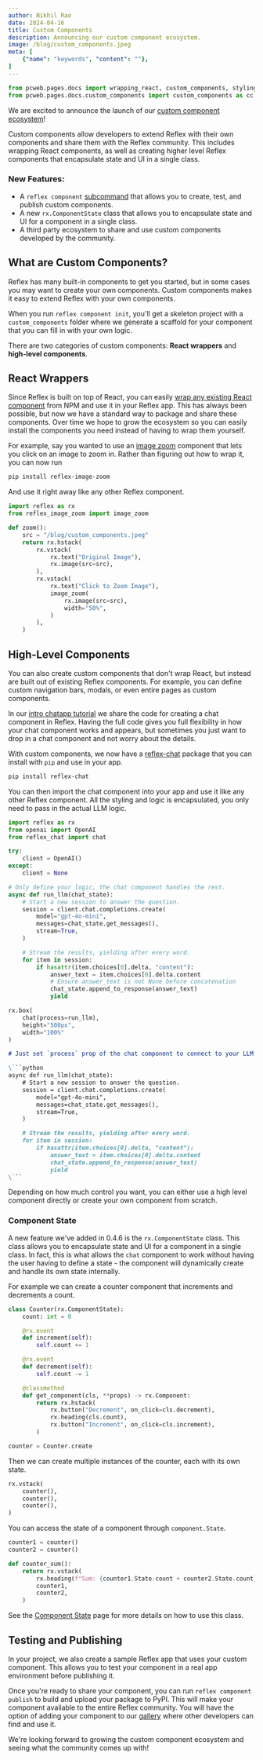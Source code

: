 ```yaml
---
author: Nikhil Rao
date: 2024-04-16
title: Custom Components
description: Announcing our custom component ecosystem.
image: /blog/custom_components.jpeg
meta: [
    {"name": "keywords", "content": ""},
]
---
```


```python exec
from pcweb.pages.docs import wrapping_react, custom_components, styling, events, getting_started, substates
from pcweb.pages.docs.custom_components import custom_components as cc
```

We are excited to announce the launch of our [custom component ecosystem]({cc.path})! 
 
Custom components allow developers to extend Reflex with their own components and share them with the Reflex community. This includes wrapping React components, as well as creating higher level Reflex components that encapsulate state and UI in a single class.

### New Features:

* A `reflex component` [subcommand]({custom_components.command_reference.path}) that allows you to create, test, and publish custom components.
* A new `rx.ComponentState` class that allows you to encapsulate state and UI for a component in a single class.
* A third party ecosystem to share and use custom components developed by the community.

## What are Custom Components?

Reflex has many built-in components to get you started, but in some cases you may want to create your own components. Custom components makes it easy to extend Reflex with your own components.

When you run `reflex component init`, you'll get a skeleton project with a `custom_components` folder where we generate a scaffold for your component that you can fill in with your own logic.

There are two categories of custom components: **React wrappers** and **high-level components**.

## React Wrappers

Since Reflex is built on top of React, you can easily [wrap any existing React component]({wrapping_react.overview.path}) from NPM and use it in your Reflex app. This has always been possible, but now we have a standard way to package and share these components. Over time we hope to grow the ecosystem so you can easily install the components you need instead of having to wrap them yourself.

For example, say you wanted to use an [image zoom](https://www.npmjs.com/package/react-medium-image-zoom) component that lets you click on an image to zoom in. Rather than figuring out how to wrap it, you can now run

```bash
pip install reflex-image-zoom
```

And use it right away like any other Reflex component.

```python demo exec
import reflex as rx
from reflex_image_zoom import image_zoom

def zoom():
    src = "/blog/custom_components.jpeg"
    return rx.hstack(
        rx.vstack(
            rx.text("Original Image"),
            rx.image(src=src),
        ),
        rx.vstack(
            rx.text("Click to Zoom Image"),
            image_zoom(
                rx.image(src=src),
                width="50%",
            )
        ),
    )
```

## High-Level Components

You can also create custom components that don't wrap React, but instead are built out of existing Reflex components. For example, you can define custom navigation bars, modals, or even entire pages as custom components.

In our [intro chatapp tutorial]({getting_started.chatapp_tutorial.path}) we share the code for creating a chat component in Reflex. Having the full code gives you full flexibility in how your chat component works and appears, but sometimes you just want to drop in a chat component and not worry about the details.

With custom components, we now have a [reflex-chat](https://github.com/picklelo/reflex-chat/) package that you can install with `pip` and use in your app.

```bash
pip install reflex-chat
```

You can then import the chat component into your app and use it like any other Reflex component. All the styling and logic is encapsulated, you only need to pass in the actual LLM logic.

```python exec
import reflex as rx
from openai import OpenAI
from reflex_chat import chat

try:
    client = OpenAI()
except:
    client = None

# Only define your logic, the chat component handles the rest.
async def run_llm(chat_state):
    # Start a new session to answer the question.
    session = client.chat.completions.create(
        model="gpt-4o-mini",
        messages=chat_state.get_messages(),
        stream=True,
    )

    # Stream the results, yielding after every word.
    for item in session:
        if hasattr(item.choices[0].delta, "content"):
            answer_text = item.choices[0].delta.content
            # Ensure answer_text is not None before concatenation
            chat_state.append_to_response(answer_text)
            yield
```

```python demo
rx.box(
    chat(process=run_llm),
    height="500px",
    width="100%"
)
```

```md alert info
# Just set `process` prop of the chat component to connect to your LLM.

\```python
async def run_llm(chat_state):
    # Start a new session to answer the question.
    session = client.chat.completions.create(
        model="gpt-4o-mini",
        messages=chat_state.get_messages(),
        stream=True,
    )

    # Stream the results, yielding after every word.
    for item in session:
        if hasattr(item.choices[0].delta, "content"):
            answer_text = item.choices[0].delta.content
            chat_state.append_to_response(answer_text)
            yield
\```
```

Depending on how much control you want, you can either use a high level component directly or create your own component from scratch.

### Component State

A new feature we've added in 0.4.6 is the `rx.ComponentState` class. This class allows you to encapsulate state and UI for a component in a single class. In fact, this is what allows the `chat` component to work without having the user having to define a state - the component will dynamically create and handle its own state internally.

For example we can create a counter component that increments and decrements a count.

```python demo exec
class Counter(rx.ComponentState):
    count: int = 0

    @rx.event
    def increment(self):
        self.count += 1

    @rx.event
    def decrement(self):
        self.count -= 1

    @classmethod
    def get_component(cls, **props) -> rx.Component:
        return rx.hstack(
            rx.button("Decrement", on_click=cls.decrement),
            rx.heading(cls.count),
            rx.button("Increment", on_click=cls.increment),
        )

counter = Counter.create
```

Then we can create multiple instances of the counter, each with its own state.

```python demo
rx.vstack(
    counter(),
    counter(),
    counter(),
)
```

You can access the state of a component through `component.State`.

```python demo exec
counter1 = counter()
counter2 = counter()

def counter_sum():
    return rx.vstack(
        rx.heading(f"Sum: {counter1.State.count + counter2.State.count}"),
        counter1,
        counter2,
    )
```

See the [Component State]({substates.component_state.path}) page for more details on how to use this class.

## Testing and Publishing

In your project, we also create a sample Reflex app that uses your custom component. This allows you to test your component in a real app environment before publishing it.

Once you're ready to share your component, you can run `reflex component publish` to build and upload your package to PyPI. This will make your component available to the entire Reflex community. You will have the option of adding your component to our [gallery]({cc.path}) where other developers can find and use it.

We're looking forward to growing the custom component ecosystem and seeing what the community comes up with!